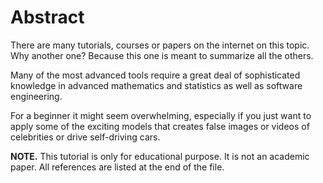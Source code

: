 # Abstract 


There are many tutorials, courses or papers on the internet on this topic. Why another one? Because this one is meant to summarize all the others. 

Many of the most advanced tools require a great deal of sophisticated knowledge in advanced mathematics and statistics as well as software engineering. 

For a beginner it might seem overwhelming, especially if you just want to apply some of the exciting models 
that creates false images or videos of celebrities or drive self-driving cars.







**NOTE.** This tutorial is only for educational purpose. It is not an academic paper. All references are listed at the end of the file.
